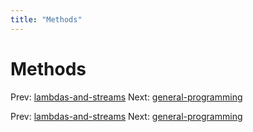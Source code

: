 ```yaml
---
title: "Methods"
---
```


# Methods

Prev: [lambdas-and-streams](lambdas-and-streams.md)
Next: [general-programming](general-programming.md)

Prev: [lambdas-and-streams](lambdas-and-streams.md)
Next: [general-programming](general-programming.md)
